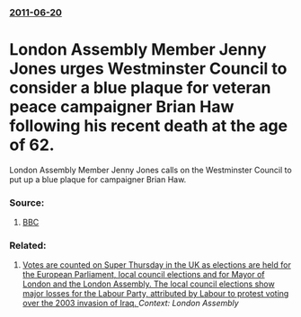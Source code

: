 ### [2011-06-20](/news/2011/06/20/index.md)

# London Assembly Member Jenny Jones urges Westminster Council to consider a blue plaque for veteran peace campaigner Brian Haw following his recent death at the age of 62. 

London Assembly Member Jenny Jones calls on the Westminster Council to put up a blue plaque for campaigner Brian Haw.


### Source:

1. [BBC](http://www.bbc.co.uk/news/uk-england-london-13840989)

### Related:

1. [ Votes are counted on Super Thursday in the UK as elections are held for the European Parliament, local council elections and for Mayor of London and the London Assembly. The local council elections show major losses for the Labour Party, attributed by Labour to protest voting over the 2003 invasion of Iraq. ](/news/2004/06/10/votes-are-counted-on-super-thursday-in-the-uk-as-elections-are-held-for-the-european-parliament-local-council-elections-and-for-mayor-of-l.md) _Context: London Assembly_
